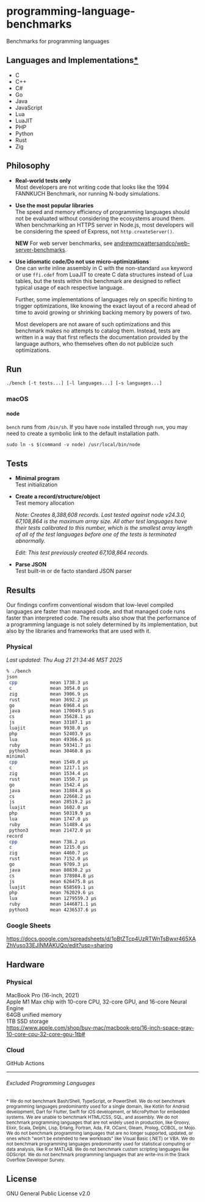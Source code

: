 # programming-language-benchmarks
Benchmarks for programming languages

## Languages and Implementations[*](#excluded-programming-languages)
* C
* C++
* C#
* Go
* Java
* JavaScript
* Lua
* LuaJIT
* PHP
* Python
* Rust
* Zig

## Philosophy
* **Real-world tests only**  
  Most developers are not writing code that looks like the 1994 FANNKUCH
  Benchmark, nor running N-body simulations.
* **Use the most popular libraries**  
  The speed and memory efficiency of programming languages should not be
  evaluated without considering the ecosystems around them. When benchmarking
  an HTTPS server in Node.js, most developers will be considering the speed of
  Express, not `http.createServer()`.

  **NEW** For web server benchmarks, see
  [andrewmcwattersandco/web-server-benchmarks][1].
* **Use idiomatic code/Do not use micro-optimizations**  
  One can write inline assembly in C with the non-standard `asm` keyword or use
  `ffi.cdef` from LuaJIT to create C data structures instead of Lua tables, but
  the tests within this benchmark are designed to reflect typical usage of each
  respective language.

  Further, some implementations of languages rely on specific hinting to
  trigger optimizations, like knowing the exact layout of a record ahead of
  time to avoid growing or shrinking backing memory by powers of two.

  Most developers are not aware of such optimizations and this benchmark makes
  no attempts to catalog them. Instead, tests are written in a way that first
  reflects the documentation provided by the language authors, who themselves
  often do not publicize such optimizations.

## Run
```sh
./bench [-t tests...] [-l languages...] [-s languages...]
```

### macOS
#### node
`bench` runs from `/bin/sh`. If you have `node` installed through `nvm`, you may
need to create a symbolic link to the default installation path.
```
sudo ln -s $(command -v node) /usr/local/bin/node
```

## Tests
* **Minimal program**  
  Test initialization
* **Create a record/structure/object**  
  Test memory allocation

  _Note: Creates 8,388,608 records. Last tested against node v24.3.0, 67,108,864
  is the maximum array size. All other test languages have their tests
  calibrated to this number, which is the smallest array length of all of the
  test languages before one of the tests is terminated abnormally._

  _Edit: This test previously created 67,108,864 records._
* **Parse JSON**  
  Test built-in or de facto standard JSON parser

## Results
Our findings confirm conventional wisdom that low-level compiled languages are
faster than managed code, and that managed code runs faster than interpreted
code. The results also show that the performance of a programming language
is not solely determined by its implementation, but also by the libraries and
frameworks that are used with it.

### Physical
*Last updated: Thu Aug 21 21:34:46 MST 2025*
```sh
% ./bench
json
 cpp            mean 1738.3 µs	
 c              mean 3054.0 µs	
 zig            mean 3906.9 µs	
 rust           mean 3692.2 µs	
 go             mean 6968.4 µs	
 java           mean 170049.5 µs	
 cs             mean 35628.1 µs	
 js             mean 33187.1 µs	
 luajit         mean 9938.0 µs	
 php            mean 52403.9 µs	
 lua            mean 49366.6 µs	
 ruby           mean 59341.7 µs	
 python3        mean 30460.8 µs	
minimal
 cpp            mean 1549.0 µs	
 c              mean 1217.1 µs	
 zig            mean 1534.4 µs	
 rust           mean 1550.7 µs	
 go             mean 1542.4 µs	
 java           mean 31884.8 µs	
 cs             mean 22668.2 µs	
 js             mean 28519.2 µs	
 luajit         mean 1602.0 µs	
 php            mean 50319.9 µs	
 lua            mean 1747.0 µs	
 ruby           mean 51489.4 µs	
 python3        mean 21472.0 µs	
record
 cpp            mean 738.2 µs	
 c              mean 1215.0 µs	
 zig            mean 4460.7 µs	
 rust           mean 7152.0 µs	
 go             mean 9709.3 µs	
 java           mean 80830.2 µs	
 cs             mean 378984.8 µs	
 js             mean 626475.8 µs	
 luajit         mean 658569.1 µs	
 php            mean 762029.6 µs	
 lua            mean 1279559.3 µs	
 ruby           mean 1446871.1 µs	
 python3        mean 4236537.6 µs	
```

### Google Sheets
https://docs.google.com/spreadsheets/d/1oBtZTcp4UzRTWnTsBwxr465XAZhVuso33EJINMAKUQo/edit?usp=sharing

## Hardware
### Physical
MacBook Pro (16-inch, 2021)  
Apple M1 Max chip with 10-core CPU, 32-core GPU, and 16-core Neural Engine  
64GB unified memory  
1TB SSD storage  
https://www.apple.com/shop/buy-mac/macbook-pro/16-inch-space-gray-10-core-cpu-32-core-gpu-1tb#

### Cloud
GitHub Actions

* * *

###### Excluded Programming Languages
<sub>\* We do not benchmark Bash/Shell, TypeScript, or PowerShell. We do not
benchmark programming languages predominantly used for a single domain, like
Kotlin for Android development, Dart for Flutter, Swift for iOS development, or
MicroPython for embedded systems. We are unable to benchmark HTML/CSS, SQL, and
assembly. We do not benchmark programming languages that are not widely used in
production, like Groovy, Elixir, Scala, Delphi, Lisp, Erlang, Fortran, Ada, F#,
OCaml, Gleam, Prolog, COBOL, or Mojo. We do not benchmark programming languages
that are no longer supported, updated, or ones which "won't be extended to new
workloads" like Visual Basic (.NET) or VBA. We do not benchmark programming
languages predominantly used for statistical computing or data analysis, like R
or MATLAB. We do not benchmark custom scripting languages like GDScript. We do
not benchmark programming languages that are write-ins in the Stack Overflow
Developer Survey.</sub>

## License
GNU General Public License v2.0

[1]: https://github.com/andrewmcwattersandco/web-server-benchmarks
